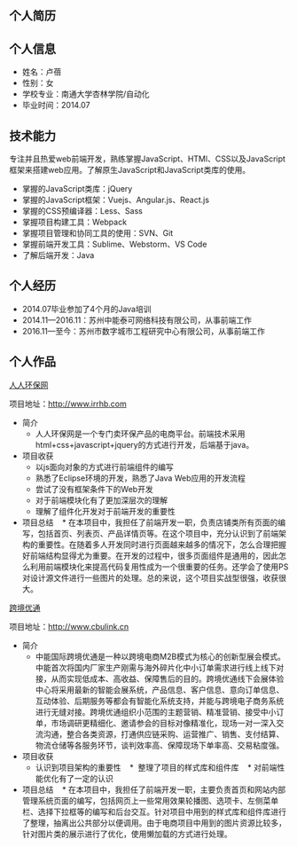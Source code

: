## 个人简历

## 个人信息

* 姓名：卢蓓
* 性别：女
* 学校专业：南通大学杏林学院/自动化
* 毕业时间：2014.07 
 
## 技术能力

专注并且热爱web前端开发，熟练掌握JavaScript、HTMl、CSS以及JavaScript框架来搭建web应用。了解原生JavaScript和JavaScript类库的使用。

* 掌握的JavaScript类库：jQuery
* 掌握的JavaScript框架：Vuejs、Angular.js、React.js
* 掌握的CSS预编译器：Less、Sass
* 掌握项目构建工具：Webpack
* 掌握项目管理和协同工具的使用：SVN、Git
* 掌握前端开发工具：Sublime、Webstorm、VS Code
* 了解后端开发：Java
 
## 个人经历

* 2014.07毕业参加了4个月的Java培训
* 2014.11—2016.11：苏州中能泰可网络科技有限公司，从事前端工作
* 2016.11—至今：苏州市数字城市工程研究中心有限公司，从事前端工作

## 个人作品

[人人环保网](http://www.irrhb.com)

项目地址：http://www.irrhb.com 

* 简介
    *  人人环保网是一个专门卖环保产品的电商平台。前端技术采用html+css+javascript+jquery的方式进行开发，后端基于java。
* 项目收获
    *  以js面向对象的方式进行前端组件的编写
    *  熟悉了Eclipse环境的开发，熟悉了Java Web应用的开发流程
    *  尝试了没有框架条件下的Web开发
    *  对于前端模块化有了更加深层次的理解
    *  理解了组件化开发对于前端开发的重要性
* 项目总结
    *  在本项目中，我担任了前端开发一职，负责店铺类所有页面的编写，包括首页、列表页、产品详情页等。在这个项目中，充分认识到了前端架构的重要性。在随着多人开发同时进行页面越来越多的情况下，怎么合理把握好前端结构显得尤为重要。在开发的过程中，很多页面组件是通用的，因此怎么利用前端模块化来提高代码复用性成为一个很重要的任务。还学会了使用PS对设计源文件进行一些图片的处理。总的来说，这个项目实战型很强，收获很大。

[跨境优通](http://www.cbulink.cn)

项目地址：http://www.cbulink.cn

* 简介
    *  中能国际跨境优通是一种以跨境电商M2B模式为核心的创新型展会模式。中能首次将国内厂家生产刚需与海外碎片化中小订单需求进行线上线下对接，从而实现低成本、高收益、保障售后的目的。跨境优通线下会展体验中心将采用最新的智能会展系统，产品信息、客户信息、意向订单信息、互动体验、后期服务等都会有智能化系统支持，并能与跨境电子商务系统进行无缝对接。跨境优通组织小范围的主题营销、精准营销、接受中小订单，市场调研更精细化、邀请参会的目标对像精准化，现场一对一深入交流沟通，整合各类资源，打通供应链采购、运营推广、销售、支付结算、物流仓储等各服务环节，谈判效率高、保障现场下单率高、交易粘度强。
* 项目收获
    *  认识到项目架构的重要性
    *  整理了项目的样式库和组件库
    *  对前端性能优化有了一定的认识
* 项目总结
    *  在本项目中，我担任了前端开发一职，主要负责首页和网站内部管理系统页面的编写，包括网页上一些常用效果轮播图、选项卡、左侧菜单栏、选择下拉框等的编写和后台交互。针对项目中用到的样式库和组件库进行了整理，抽离出公共部分以便调用。由于电商项目中用到的图片资源比较多，针对图片类的展示进行了优化，使用懒加载的方式进行处理。
 
